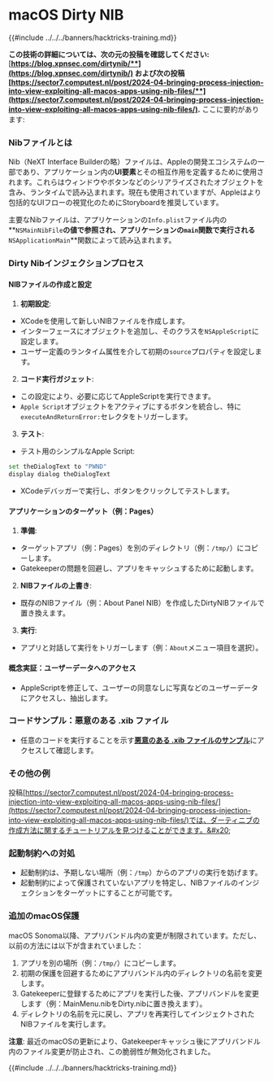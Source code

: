 # macOS Dirty NIB

{{#include ../../../banners/hacktricks-training.md}}

**この技術の詳細については、次の元の投稿を確認してください:** [**https://blog.xpnsec.com/dirtynib/**](https://blog.xpnsec.com/dirtynib/) および次の投稿 [**https://sector7.computest.nl/post/2024-04-bringing-process-injection-into-view-exploiting-all-macos-apps-using-nib-files/**](https://sector7.computest.nl/post/2024-04-bringing-process-injection-into-view-exploiting-all-macos-apps-using-nib-files/)**.** ここに要約があります:

### Nibファイルとは

Nib（NeXT Interface Builderの略）ファイルは、Appleの開発エコシステムの一部であり、アプリケーション内の**UI要素**とその相互作用を定義するために使用されます。これらはウィンドウやボタンなどのシリアライズされたオブジェクトを含み、ランタイムで読み込まれます。現在も使用されていますが、Appleはより包括的なUIフローの視覚化のためにStoryboardを推奨しています。

主要なNibファイルは、アプリケーションの`Info.plist`ファイル内の**`NSMainNibFile`**の値で参照され、アプリケーションの`main`関数で実行される**`NSApplicationMain`**関数によって読み込まれます。

### Dirty Nibインジェクションプロセス

#### NIBファイルの作成と設定

1. **初期設定**:
- XCodeを使用して新しいNIBファイルを作成します。
- インターフェースにオブジェクトを追加し、そのクラスを`NSAppleScript`に設定します。
- ユーザー定義のランタイム属性を介して初期の`source`プロパティを設定します。
2. **コード実行ガジェット**:
- この設定により、必要に応じてAppleScriptを実行できます。
- `Apple Script`オブジェクトをアクティブにするボタンを統合し、特に`executeAndReturnError:`セレクタをトリガーします。
3. **テスト**:

- テスト用のシンプルなApple Script:

```bash
set theDialogText to "PWND"
display dialog theDialogText
```

- XCodeデバッガーで実行し、ボタンをクリックしてテストします。

#### アプリケーションのターゲット（例：Pages）

1. **準備**:
- ターゲットアプリ（例：Pages）を別のディレクトリ（例：`/tmp/`）にコピーします。
- Gatekeeperの問題を回避し、アプリをキャッシュするために起動します。
2. **NIBファイルの上書き**:
- 既存のNIBファイル（例：About Panel NIB）を作成したDirtyNIBファイルで置き換えます。
3. **実行**:
- アプリと対話して実行をトリガーします（例：`About`メニュー項目を選択）。

#### 概念実証：ユーザーデータへのアクセス

- AppleScriptを修正して、ユーザーの同意なしに写真などのユーザーデータにアクセスし、抽出します。

### コードサンプル：悪意のある .xib ファイル

- 任意のコードを実行することを示す[**悪意のある .xib ファイルのサンプル**](https://gist.github.com/xpn/16bfbe5a3f64fedfcc1822d0562636b4)にアクセスして確認します。

### その他の例

投稿[https://sector7.computest.nl/post/2024-04-bringing-process-injection-into-view-exploiting-all-macos-apps-using-nib-files/](https://sector7.computest.nl/post/2024-04-bringing-process-injection-into-view-exploiting-all-macos-apps-using-nib-files/)では、ダーティニブの作成方法に関するチュートリアルを見つけることができます。&#x20;

### 起動制約への対処

- 起動制約は、予期しない場所（例：`/tmp`）からのアプリの実行を妨げます。
- 起動制約によって保護されていないアプリを特定し、NIBファイルのインジェクションをターゲットにすることが可能です。

### 追加のmacOS保護

macOS Sonoma以降、アプリバンドル内の変更が制限されています。ただし、以前の方法には以下が含まれていました：

1. アプリを別の場所（例：`/tmp/`）にコピーします。
2. 初期の保護を回避するためにアプリバンドル内のディレクトリの名前を変更します。
3. Gatekeeperに登録するためにアプリを実行した後、アプリバンドルを変更します（例：MainMenu.nibをDirty.nibに置き換えます）。
4. ディレクトリの名前を元に戻し、アプリを再実行してインジェクトされたNIBファイルを実行します。

**注意**: 最近のmacOSの更新により、Gatekeeperキャッシュ後にアプリバンドル内のファイル変更が防止され、この脆弱性が無効化されました。

{{#include ../../../banners/hacktricks-training.md}}
